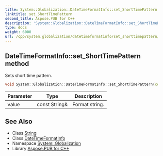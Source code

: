 ```yaml
---
title: System::Globalization::DateTimeFormatInfo::set_ShortTimePattern method
linktitle: set_ShortTimePattern
second_title: Aspose.PUB for C++
description: 'System::Globalization::DateTimeFormatInfo::set_ShortTimePattern method. Sets short time pattern in C++.'
type: docs
weight: 6000
url: /cpp/system.globalization/datetimeformatinfo/set_shorttimepattern/
---
```

## DateTimeFormatInfo::set_ShortTimePattern method


Sets short time pattern.

```cpp
void System::Globalization::DateTimeFormatInfo::set_ShortTimePattern(const String &value)
```


| Parameter | Type | Description |
| --- | --- | --- |
| value | const String\& | Format string. |

## See Also

* Class [String](../../../system/string/)
* Class [DateTimeFormatInfo](../)
* Namespace [System::Globalization](../../)
* Library [Aspose.PUB for C++](../../../)
